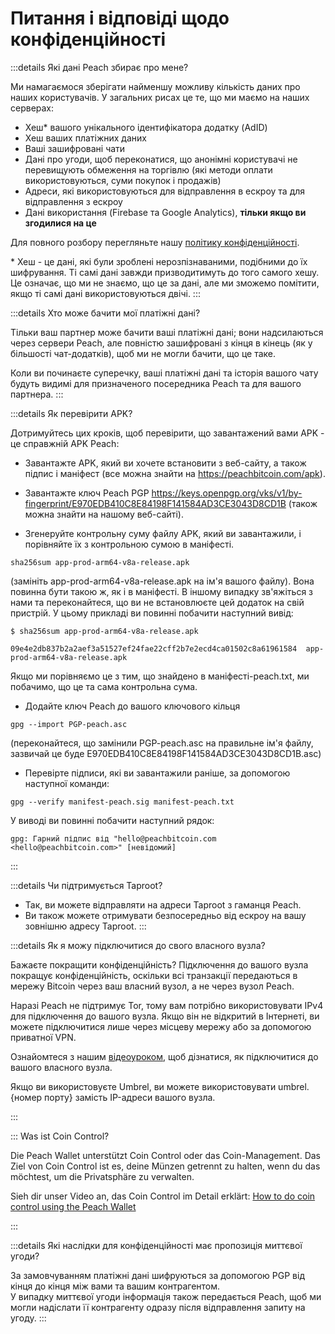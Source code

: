 # Питання і відповіді щодо конфіденційності

:::details Які дані Peach збирає про мене?

Ми намагаємося зберігати найменшу можливу кількість даних про наших користувачів. У загальних рисах це те, що ми маємо на наших серверах:

- Хеш\* вашого унікального ідентифікатора додатку (AdID)
- Хеш ваших платіжних даних
- Ваші зашифровані чати
- Дані про угоди, щоб переконатися, що анонімні користувачі не перевищують обмеження на торгівлю (які методи оплати використовуються, суми покупок і продажів)
- Адреси, які використовуються для відправлення в ескроу та для відправлення з ескроу
- Дані використання (Firebase та Google Analytics), **тільки якщо ви згодилися на це**

Для повного розбору перегляньте нашу [політику конфіденційності](/uk/privacy-policy/).

\* Хеш - це дані, які були зроблені нерозпізнаваними, подібними до їх шифрування. Ті самі дані завжди призводитимуть до того самого хешу. Це означає, що ми не знаємо, що це за дані, але ми зможемо помітити, якщо ті самі дані використовуються двічі.
:::

:::details Хто може бачити мої платіжні дані?

Тільки ваш партнер може бачити ваші платіжні дані; вони надсилаються через сервери Peach, але повністю зашифровані з кінця в кінець (як у більшості чат-додатків), щоб ми не могли бачити, що це таке.

Коли ви починаєте суперечку, ваші платіжні дані та історія вашого чату будуть видимі для призначеного посередника Peach та для вашого партнера.
:::

:::details Як перевірити APK?

Дотримуйтесь цих кроків, щоб перевірити, що завантажений вами APK - це справжній APK Peach:

- Завантажте APK, який ви хочете встановити з веб-сайту, а також підпис і маніфест (все можна знайти на https://peachbitcoin.com/apk).

- Завантажте ключ Peach PGP https://keys.openpgp.org/vks/v1/by-fingerprint/E970EDB410C8E84198F141584AD3CE3043D8CD1B (також можна знайти на нашому веб-сайті).

- Згенеруйте контрольну суму файлу APK, який ви завантажили, і порівняйте їх з контрольною сумою в маніфесті.

```
sha256sum app-prod-arm64-v8a-release.apk
```

(замініть app-prod-arm64-v8a-release.apk на ім'я вашого файлу). Вона повинна бути такою ж, як і в маніфесті. В іншому випадку зв'яжіться з нами та переконайтеся, що ви не встановлюєте цей додаток на свій пристрій. У цьому прикладі ви повинні побачити наступний вивід:

```
$ sha256sum app-prod-arm64-v8a-release.apk

09e4e2db837b2a2aef3a51527ef24fae22cff2b7e2ecd4ca01502c8a61961584  app-prod-arm64-v8a-release.apk
```

Якщо ми порівняємо це з тим, що знайдено в маніфесті-peach.txt, ми побачимо, що це та сама контрольна сума.

- Додайте ключ Peach до вашого ключового кільця

```
gpg --import PGP-peach.asc
```

(переконайтеся, що замінили PGP-peach.asc на правильне ім'я файлу, зазвичай це буде E970EDB410C8E84198F141584AD3CE3043D8CD1B.asc)

- Перевірте підписи, які ви завантажили раніше, за допомогою наступної команди:

```
gpg --verify manifest-peach.sig manifest-peach.txt
```

У виводі ви повинні побачити наступний рядок:

```
gpg: Гарний підпис від "hello@peachbitcoin.com <hello@peachbitcoin.com>" [невідомий]
```

:::

:::details Чи підтримується Taproot?

- Так, ви можете відправляти на адреси Taproot з гаманця Peach.
- Ви також можете отримувати безпосередньо від ескроу на вашу зовнішню адресу Taproot.
  :::

:::details Як я можу підключитися до свого власного вузла?

Бажаєте покращити конфіденційність? Підключення до вашого вузла покращує конфіденційність, оскільки всі транзакції передаються в мережу Bitcoin через ваш власний вузол, а не через вузол Peach.

Наразі Peach не підтримує Tor, тому вам потрібно використовувати IPv4 для підключення до вашого вузла. Якщо він не відкритий в Інтернеті, ви можете підключитися лише через місцеву мережу або за допомогою приватної VPN.

Ознайомтеся з нашим [відеоуроком](https://www.youtube.com/watch?v=xtvq2i3mIYg), щоб дізнатися, як підключитися до вашого власного вузла.

Якщо ви використовуєте Umbrel, ви можете використовувати umbrel.{номер порту} замість IP-адреси вашого вузла.

:::

::: Was ist Coin Control?

Die Peach Wallet unterstützt Coin Control oder das Coin-Management. Das Ziel von Coin Control ist es, deine Münzen getrennt zu halten, wenn du das möchtest, um die Privatsphäre zu verwalten.

Sieh dir unser Video an, das Coin Control im Detail erklärt: [How to do coin control using the Peach Wallet](https://www.youtube.com/watch?v=zWwIekSv3U8)

:::

:::details Які наслідки для конфіденційності має пропозиція миттєвої угоди?

За замовчуванням платіжні дані шифруються за допомогою PGP від кінця до кінця між вами та вашим контрагентом.  
У випадку миттєвої угоди інформація також передається Peach, щоб ми могли надіслати її контрагенту одразу після відправлення запиту на угоду.
:::
